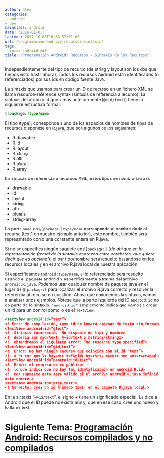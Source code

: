```yaml
---
author: alex
categories:
- android
- dev
mainclass: android
date: '2016-01-01'
lastmod: 2017-10-08T18:53:57+01:00
url: /programacion-android-recursos-sintaxis/
tags:
- curso android pdf
title: "Programación Android: Recursos - Sintaxis de los Recursos"
---
```


Independientemente del tipo de recurso (de string y layout son los dos que hemos visto hasta ahora), Todos los recursos Android están identificados (o referenciados) por sus ids en código fuente Java.

La sintaxis que usamos para crear un ID de recurso en un fichero XML se llama resource-reference syntax (sintaxis de referencia a recurso). La sintaxis del atributo id que vimos anteriormente (`@+id/text1`) tiene la siguiente estructura formal:

<!--more--><!--ad-->

```java
@[package:]type/name
```

El tipo (type), corresponde a uno de los espacios de nombres de tipos de recursos disponible en R.java, que son algunos de los siguientes:

* R.drawable
* R.id
* R.layout
* R.string
* R.attr
* R.plural
* R.array

En sintaxis de referencia a recursos XML, estos tipos se nombrarían así:

* drawable
* id
* layout
* string
* attr
* plurals
* string-array

La parte `name` en `@[package:]type/name` corresponde al nombre dado al recurso (text1 en nuestro ejemplo anterior), este nombre, también será represantado como una constante entera en R.java.

Si no se especifica ningún paquete en `@[package:]` (_de ahí que en la representación formal de la sintaxis aparezca entre corchetes, que quiere decir que es opcional_); el par tipo/nombre será resuelto basándose en los recursos locales y en el archivo R.java local de nuestra aplicación.

Si especificamos `android:type/name`, el id referenciado será resuelto usando el paquete android y específicamente a través del archivo `android.R.java`. Podemos usar cualquier nombre de paquete java en el lugar de `@[package:]` para localizar el archivo R.java correcto y resolver la referencia al recurso en cuestión. Ahora que conocemos la sintaxis, vamos a analizar unos ejemplos. Nótese que la parte izquierda del ID `android:id` no es parte de la sintaxis. `“android:id”` simplemente indica que vamos a crear un id para un control como lo es el `TextView`.

```xml
<TextView android:id=”text”>
<!­­ Error de compilación, como id no tomará cadenas de texto sin formato. ­­>
<TextView android:id=”@text”>
<!­­  Sintaxis incorrecta.  No disponde de tipo y nombre­­>
<!­­  debería ser @id/text, @+id/text o @string/string1­­>
<!­­  obtendremos el siguiente error: “No resource type specified”­­>
<TextView android:id=”@id/text”>
<!­­  Error: No hay ningún recurso que coincida con el id “text”­­>
<!­­  a no ser que lo hayamos definido nosotros mismos con anterioridad.­­>
<TextView android:id=”@android:id/text”>
<!­­  Error: el recurso no es público­­>
<!­­  lo que indica que no hay tal identificación en android.R.id­­>
<!­­  Por supuesto esto será válido si el archivo android R.java definió un id con
este nombre.­­>
<TextView android:id=”@+id/text”>
<!­­ Correcto: crea un id llamado text  en el paquete R.java local.­­>
```

En la sintaxis “`@+id/text`”, el signo + tiene un significado especial. Le dice a Android que el ID puede no existir aún y, que en ese caso, cree uno nuevo y lo llame text.


# Siguiente Tema: [Programación Android: Recursos compilados y no compilados][1]

 [1]: https://elbauldelprogramador.com/programacion-android-recursos-2/
